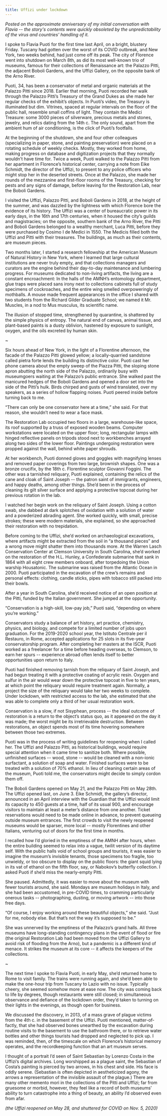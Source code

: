```yaml
---
title: Uffizi under lockdown
---
```

*Posted on the approximate anniversary of my initial conversation with Flavia -- the story's contents were quickly obsoleted by the unpredictability of the virus and countries' handling of it.*

I spoke to Flavia Puoti for the first time last April, on a bright, blustery Friday. Tuscany had gotten over the worst of its COVID outbreak, and New York, two weeks behind, had just come off its peak. The city of Florence went into shutdown on March 8th, as did its most well-known trio of museums, famous for their collections of Renaissance art: the Palazzo Pitti, the adjacent Boboli Gardens, and the Uffizi Gallery, on the opposite bank of the Arno River. 

Puoti, 34, has been a conservator of metal and organic materials at the Palazzo Pitti since 2018. Earlier that morning, Puoti recorded her walk through the Palazzo Pitti’s Treasury of the Grand Dukes as she made her regular checks of the exhibit’s objects. In Puoti’s video, the Treasury is illuminated but dim. Vitrines, spaced at regular intervals on the floor of the public hall, resemble small coffins of light. They contain the Medici Treasure: some 3000 pieces of silverware, precious metals and stones, jewelry, and relics dating from the 14th c. The only sound, apart from the ambient hum of air conditioning, is the click of Puoti’s footfalls. 

At the beginning of the shutdown, she and four other colleagues (specializing in paper, stone, and painting preservation) were placed on a rotating schedule of weekly checks. Mostly, they worked from home, making progress on database and digitization projects that they normally wouldn’t have time for. Twice a week, Puoti walked to the Palazzo Pitti from her apartment in Florence’s historical center, carrying a note from Eike Schmidt, the director of the Uffizi, to present to any police officers who might stop her in the deserted streets. Once at the Palazzo, she made her rounds of the mezzanine and first-floor rooms of the Treasury, checking for pests and any signs of damage, before leaving for the Restoration Lab, near the Boboli Gardens. 

I visited the Uffizi, Palazzo Pitti, and Boboli Gardens in 2018, at the height of the summer, and was dazzled by the lightness with which Florence bore the evidence of its history. The Uffizi was a center of bureaucratic power in its early days, in the 16th and 17th centuries, when it housed the city’s guilds and magistracies; on the opposite, southern bank of the Arno River, the Pitti and Boboli Gardens belonged to a wealthy merchant, Luca Pitti, before they were purchased by Cosimo I de Medici in 1550. The Medicis filled both the Uffizi and Pitti with their treasures. The buildings, as much as their contents, are museum pieces.

Two months later, I started a research fellowship at the American Museum of Natural History in New York, where I learned that large cultural institutions are never truly empty, and that collections managers and curators are the engine behind their day-to-day maintenance and lumbering progress. For museums dedicated to non-living artifacts, the living are a constant encroachment: In the halls of the AMNH’s entomology department, glue traps were placed sans irony next to collections cabinets full of study specimens of cockroaches, and the entire wing smelled overpoweringly of mothballs. A mouse made frequent appearances in the office I shared with two students from the Richard Gilder Graduate School; we named it Mr. Muscles, in a nod to Mus musculus, its scientific name. 

The illusion of stopped time, strengthened by quarantine, is shattered by the simple physics of entropy. The natural end of canvas, animal tissue, and plant-based paints is a dusty oblivion, hastened by exposure to sunlight, oxygen, and the oils excreted by human skin.

~

Six hours ahead of New York, in the light of a Florentine afternoon, the facade of the Palazzo Pitti glowed yellow; a locally-quarried sandstone called pietra forte lends the building its distinctive color. Puoti cast her phone camera about the empty sweep of the Piazza Pitti, the sloping stone apron abutting the north side of the Palazzo, ordinarily busy with museumgoers waiting at the Palazzo’s public entrance. She walked past the manicured hedges of the Boboli Gardens and opened a door set into the side of the Pitti’s hulk. Birds chirped and gusts of wind translated, over my speakers, as a series of hollow flapping noises. Puoti peered inside before turning back to me. 

“There can only be one conservator here at a time,” she said. For that reason, she wouldn’t need to wear a face mask.

The Restoration Lab occupied two floors in a large, warehouse-like space, its roof supported by a truss of exposed wooden beams. Computer workstations were located on the upper floor; long, rectangular lamps with hinged reflective panels on tripods stood next to workbenches arrayed along two sides of the lower floor. Paintings undergoing restoration were propped against the wall, behind white paper shrouds. 

At her workbench, Puoti donned gloves and goggles with magnifying lenses and removed paper coverings from two large, brownish shapes. One was a bronze crucifix, by the 18th c. Florentine sculptor Giovanni Foggini. The other was a tarnished reliquary, Puoti explained, containing the relics of the cane and cloak of Saint Joseph -- the patron saint of immigrants, engineers, and happy deaths, among other things. She’d been in the process of cleaning its gilt silver surface and applying a protective topcoat during her previous rotation in the lab. 

I watched her begin work on the reliquary of Saint Joseph. Using a cotton swab, she dabbed at dark splotches of oxidation with a solution of water and a powderized abrading agent. She worked quickly, with small, precise strokes; these were modern materials, she explained, so she approached their restoration with no trepidation. 

Before coming to the Uffizi, she’d worked on archaeological excavations, where artifacts might be extracted from the soil in “a thousand pieces” and a wrong move might shatter them into thousands more. At the Warren Lasch Conservation Center at Clemson University in South Carolina, she’d worked on the restoration of the H.L. Hunley, a Confederate submarine that sank in 1864 with all eight crew members onboard, after torpedoing the Union warship Housatonic. The submarine was raised from the Atlantic Ocean in 2000. Puoti participated in the excavation of the crew’s remains and personal effects: clothing, candle sticks, pipes with tobacco still packed into their bowls. 

After a year in South Carolina, she’d received notice of an open position at the Pitti, funded by the Italian government. She jumped at the opportunity. 

“Conservation is a high-skill, low-pay job,” Puoti said, “depending on where you’re working.” 

Conservators study a balance of art history, art practice, chemistry, physics, and biology, and compete for a limited number of jobs upon graduation. For the 2019-2020 school year, the Istituto Centrale per il Restauro, in Rome, accepted applications for 25 slots in its five-year conservatorship program. After completing her masters at the ISCR, Puoti worked as a freelancer for a time before heading overseas, to Clemson, to earn her spurs -- experience abroad often lends itself to better opportunities upon return to Italy. 

Puoti had finished removing tarnish from the reliquary of Saint Joseph, and had begun treating it with a protective coating of acrylic resin. Oxygen and sulfur in the air would wear down the protective topcoat in five to ten years, at which point the reliquary would require treatment again. Normally, a project the size of the reliquary would take her two weeks to complete. Under lockdown, with restricted access to the lab, she estimated that she was able to complete only a third of her usual restoration work. 

Conservation is a slow, if not Sisyphean, process -- the ideal outcome of restoration is a return to the object’s status quo, as it appeared on the day it was made; the worst might be its irretrievable destruction. Between restorations, an object spends most of its time hovering somewhere between those two extremes. 

Puoti was in the process of writing guidelines for reopening when I called her. The Uffizi and Palazzo Pitti, as historical buildings, would require special attention when it came time to sanitize both. Where possible, unfinished surfaces -- wood, stone -- would be cleaned with a non-ionic surfactant, a solution of soap and water. Finished surfaces were to be treated with a solution of 70% ethanol. In lieu of cleaning certain areas of the museum, Puoti told me, the conservators might decide to simply cordon them off. 

The Boboli Gardens opened on May 21, and the Palazzo Pitti on May 28th. The Uffizi opened last, on June 3. Eike Schmidt, the gallery’s director, announced in an April interview with the Guardian that the Uffizi would limit its capacity to 450 guests at a time, half of its usual 900, and encourage visitors to maintain at least a meter’s distance from one another. Ticket reservations would need to be made online in advance, to prevent queueing outside museum entrances. The first crowds to visit the newly reopened museums would be sparser, more local -- mostly Florentines and other Italians, venturing out of doors for the first time in months.

I recalled how I’d gloried in the emptiness of the AMNH after hours, when the entire building seemed to relax into a vague, twilit version of its daytime self. With the public halls void of school groups and tourists, it was easier to imagine the museum’s invisible tenants, those specimens too fragile, too unwieldy, or too obscure to display on the public floors: the giant squid lying in its vat of ethanol on the fifth floor, say, or Nabokov’s butterfly collection. I asked Puoti if she’d miss the nearly-empty Pitti. 

She paused. Admittedly, it was easier to move about the museum with fewer tourists around, she said. Mondays are museum holidays in Italy, and she had been accustomed, in pre-COVID times, to cramming particularly onerous tasks -- photographing, dusting, or moving artwork -- into those free days. 

“Of course, I enjoy working around these beautiful objects,” she said. “Just for me, nobody else. But that’s not the way it’s supposed to be.” 

She was unnerved by the emptiness of the Palazzo’s grand halls. All three museums have long-standing contingency plans in the event of flood or fire (the original Restoration Lab had been moved from the Uffizi Gallery to avoid risk of flooding from the Arno), but a pandemic is a different kind of menace. It strikes the museum at its core -- it affects the keepers of the collections. 

~

The next time I spoke to Flavia Puoti, in early May, she’d returned home to Rome to visit family. The trains were running again, and she’d been able to make the one-hour trip from Tuscany to Lazio with no issue. Typically cheery, she seemed somehow more at ease now. The city was coming back to life by degrees, though restaurants were still closed; in simultaneous observance and defiance of the lockdown order, they’d taken to turning on their lights in the evenings, as though open for business. 

We discussed the discovery, in 2013, of a mass grave of plague victims from the 4th c. in the basement of the Uffizi. Puoti mentioned, matter-of-factly, that she had observed bones unearthed by the excavation during routine visits to the basement to use the bathroom there, or to retrieve water bottles and other things tourists had dropped and neglected to pick up. I was reminded, then, of the timescale on which Florence’s historical memory operates, and the recordkeeping function that an art museum serves. 

I thought of a portrait I’d seen of Saint Sebastian by Lorenzo Costa in the Uffizi’s digital archives. Long worshipped as a plague saint, the Sebastian of Costa’s painting is pierced by two arrows, in his chest and side. His face is oddly serene. (Sebastian is often depicted in aestheticized agony, the arrows a representation of the invisible assault of the plague.) There are many other memento mori in the collections of the Pitti and Uffizi; far from gruesome or morbid, however, they feel like a record of both museums’ ability to turn catastrophe into a thing of beauty, an ability I’d observed even from afar. 

*(the Uffizi reopened on May 28, and shuttered for COVID on Nov. 5, 2020)*

